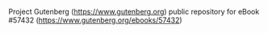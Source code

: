 Project Gutenberg (https://www.gutenberg.org) public repository for
eBook #57432 (https://www.gutenberg.org/ebooks/57432)
